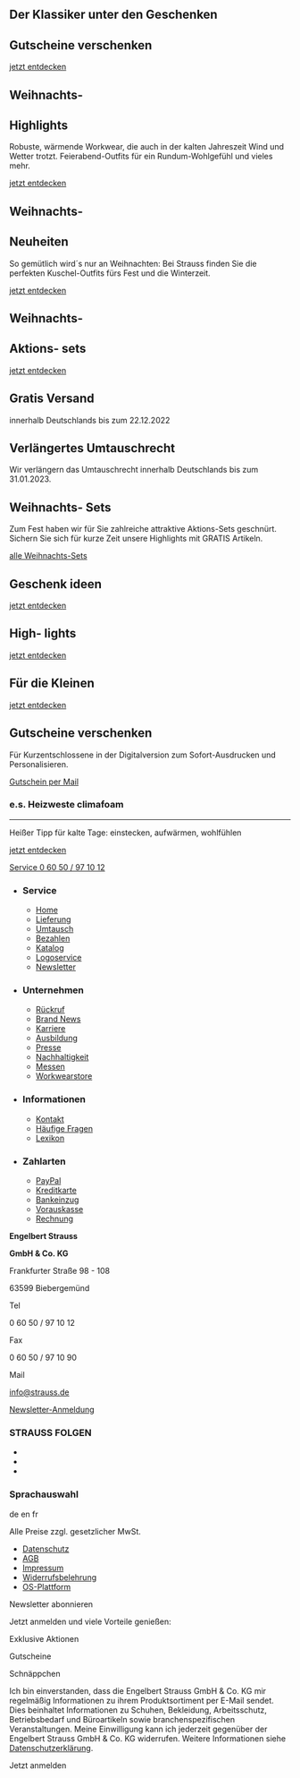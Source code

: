 Der Klassiker unter den Geschenken
---

 Gutscheine
verschenken
---

[jetzt entdecken](https://gutschein.strauss.de/F6161/)

 Weihnachts-
---

 Highlights
---

Robuste, wärmende Workwear, die auch in der kalten Jahreszeit Wind und Wetter trotzt. Feierabend-Outfits für ein Rundum-Wohlgefühl und vieles mehr.

[jetzt entdecken](https://www.engelbert-strauss.de/weihnachten/?sort=newest)

 Weihnachts-
---

 Neuheiten
---

So gemütlich wird´s nur an Weihnachten: Bei Strauss finden Sie die perfekten Kuschel-Outfits fürs Fest und die Winterzeit.

[jetzt entdecken](https://www.engelbert-strauss.de/geschenkideen-neuheiten/)

 Weihnachts-
---

 Aktions-
sets
---

[jetzt entdecken](https://www.engelbert-strauss.de/weihnachts-aktions-sets/)

 Gratis Versand
---

 innerhalb Deutschlands bis zum 22.12.2022

 Verlängertes Umtauschrecht
---

 Wir verlängern das Umtauschrecht innerhalb Deutschlands bis zum 31.01.2023.

 Weihnachts-
Sets
---

 Zum Fest haben wir für Sie zahlreiche attraktive Aktions-Sets geschnürt. Sichern Sie sich für kurze Zeit unsere Highlights mit GRATIS Artikeln.

[alle Weihnachts-Sets](https://www.engelbert-strauss.de/weihnachts-aktions-sets/)

 Geschenk
ideen
---

[jetzt entdecken](https://www.engelbert-strauss.de/geschenkideen/?sort=newest)

 High-
lights
---

[jetzt entdecken](https://www.engelbert-strauss.de/weihnachten/?sort=newest)

 Für die
Kleinen
---

[jetzt entdecken](https://www.engelbert-strauss.de/geschenkideen-fuer-die-kleinen/?sort=newest)

 Gutscheine
verschenken
---

 Für Kurzentschlossene in der Digitalversion zum Sofort-Ausdrucken und Personalisieren.

[Gutschein per Mail](https://gutschein.strauss.de/F6161/)

###  e.s. Heizweste climafoam  ###

---

 Heißer Tipp für kalte Tage: einstecken, aufwärmen, wohlfühlen

[jetzt entdecken](https://www.engelbert-strauss.de/westen/e-s-heizweste-climafoam-3140530-78441-702.html?itemorigin=Startseite_Weihnachten2022)

[]()

[Service 0 60 50 / 97 10 12](tel:+496050971012)

* ### Service ###

  * [Home](https://www.engelbert-strauss.de/)
  * [Lieferung](https://www.engelbert-strauss.de/Service/Lieferung)
  * [Umtausch](https://www.engelbert-strauss.de/Service/Umtausch)
  * [Bezahlen](https://www.engelbert-strauss.de/Service/Bezahlen)
  * [Katalog](https://www.engelbert-strauss.de/Service/Katalog)
  * [Logoservice](https://www.engelbert-strauss.de/Service/Logoservice)
  * [Newsletter](https://www.engelbert-strauss.de/Service/Newsletter)

* ### Unternehmen ###

  * [Rückruf](https://www.engelbert-strauss.de/Informationen/Rueckruf)
  * [Brand News](https://www.engelbert-strauss.de/brand-news)
  * [Karriere](https://www.engelbert-strauss.de/Unternehmen/Karriere)
  * [Ausbildung](https://www.engelbert-strauss.de/Unternehmen/Karriere/Ausbildung)
  * [Presse](https://www.engelbert-strauss.de/Unternehmen/Presse/Presseberichte)
  * [Nachhaltigkeit](https://www.engelbert-strauss.de/Nachhaltigkeit)
  * [Messen](https://www.engelbert-strauss.de/Unternehmen/Messen)
  * [Workwearstore](https://www.engelbert-strauss.de/Unternehmen/workwearstore)

* ### Informationen ###

  * [Kontakt](https://www.engelbert-strauss.de/Informationen/Kontakt)
  * [Häufige Fragen](https://www.engelbert-strauss.de/Helpcenter-Redirect)
  * [Lexikon](https://www.engelbert-strauss.de/Informationen/Lexikon/A)

* ### Zahlarten ###

  * [PayPal](https://www.engelbert-strauss.de/Service/Bezahlen)
  * [Kreditkarte](https://www.engelbert-strauss.de/Service/Bezahlen)
  * [Bankeinzug](https://www.engelbert-strauss.de/Service/Bezahlen)
  * [Vorauskasse](https://www.engelbert-strauss.de/Service/Bezahlen)
  * [Rechnung](https://www.engelbert-strauss.de/Service/Bezahlen)

**Engelbert Strauss**

**GmbH & Co. KG**

Frankfurter Straße 98 - 108

63599 Biebergemünd

Tel

0 60 50 / 97 10 12

Fax

0 60 50 / 97 10 90

Mail

[info@strauss.de](mailto:info@strauss.de)

[ Newsletter-Anmeldung ]() [](https://www.engelbert-strauss.de/Service/Newsletter)

###  STRAUSS FOLGEN  ###

* [](https://www.facebook.com/EngelbertStraussDE)
* [](https://www.youtube.com/user/engelbertstraussTV)
* [](https://www.instagram.com/engelbert_strauss)

### Sprachauswahl ###

de en fr

 Alle Preise zzgl. gesetzlicher MwSt.

* [Datenschutz](https://www.engelbert-strauss.de/Rechtliches/Datenschutz)
* [AGB](https://www.engelbert-strauss.de/Rechtliches/AGB)
* [Impressum](https://www.engelbert-strauss.de/Rechtliches/Impressum)
* [Widerrufsbelehrung](https://www.engelbert-strauss.de/Rechtliches/Widerrufsbelehrung)
* [OS-Plattform](https://www.engelbert-strauss.de/Rechtliches/OS)

 Newsletter abonnieren

 Jetzt anmelden und viele Vorteile genießen:

 Exklusive Aktionen

 Gutscheine

 Schnäppchen

Ich bin einverstanden, dass die Engelbert Strauss GmbH & Co. KG mir regelmäßig Informationen zu ihrem Produktsortiment per E-Mail sendet. Dies beinhaltet Informationen zu Schuhen, Bekleidung, Arbeitsschutz, Betriebsbedarf und Büroartikeln sowie branchenspezifischen Veranstaltungen. Meine Einwilligung kann ich jederzeit gegenüber der Engelbert Strauss GmbH & Co. KG widerrufen. Weitere Informationen siehe [Datenschutzerklärung](https://www.engelbert-strauss.de/Rechtliches/Datenschutz).

Jetzt anmelden
